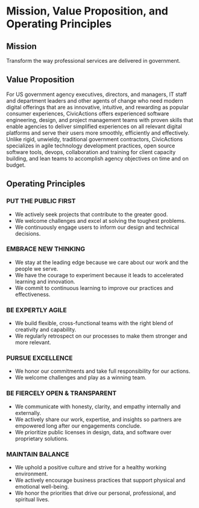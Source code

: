 # Mission, Value Proposition, and Operating Principles

## Mission

Transform the way professional services are delivered in government.

## Value Proposition

For US government agency executives, directors, and managers, IT staff and department leaders and other agents of change who need modern digital offerings that are as innovative, intuitive, and rewarding as popular consumer experiences, CivicActions offers experienced software engineering, design, and project management teams with proven skills that enable agencies to deliver simplified experiences on all relevant digital platforms and serve their users more smoothly, efficiently and effectively. Unlike rigid, unwieldy, traditional government contractors, CivicActions specializes in agile technology development practices, open source software tools, devops, collaboration and training for client capacity building, and lean teams to accomplish agency objectives on time and on budget.

## Operating Principles

### PUT THE PUBLIC FIRST

* We actively seek projects that contribute to the greater good.
* We welcome challenges and excel at solving the toughest problems.
* We continuously engage users to inform our design and technical decisions.

### EMBRACE NEW THINKING

* We stay at the leading edge because we care about our work and the people we serve.
* We have the courage to experiment because it leads to accelerated learning and innovation.
* We commit to continuous learning to improve our practices and effectiveness.

### BE EXPERTLY AGILE

* We build flexible, cross-functional teams with the right blend of creativity and capability.
* We regularly retrospect on our processes to make them stronger and more relevant.

### PURSUE EXCELLENCE

* We honor our commitments and take full responsibility for our actions.
* We welcome challenges and play as a winning team.

### BE FIERCELY OPEN & TRANSPARENT

* We communicate with honesty, clarity, and empathy internally and externally.
* We actively share our work, expertise, and insights so partners are empowered long after our engagements conclude.
* We prioritize public licenses in design, data, and software over proprietary solutions.

### MAINTAIN BALANCE

* We uphold a positive culture and strive for a healthy working environment.
* We actively encourage business practices that support physical and emotional well-being.
* We honor the priorities that drive our personal, professional, and spiritual lives.
